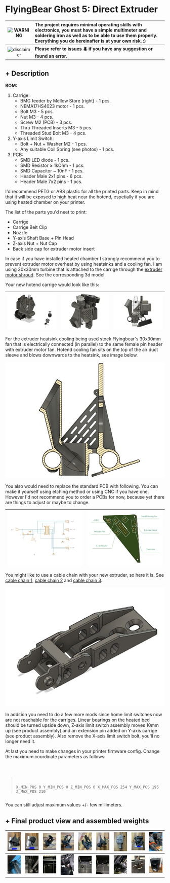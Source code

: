 # FlyingBear Ghost 5: Direct Extruder
| ![WARNING](https://friconix.com/png/fi-ensuxs-warning-solid.png) |The project requires minimal operating skills with electronics, you must have a simple multimeter and soldering iron as well as to be able to use them properly. Everything you do hereinafter is at your own risk. :) |
|:---:|:---|
| ![disclaimer](https://friconix.com/png/fi-cnsuxs-question-mark.png) | **Please refer to [issues](https://github.com/way5/flyingbear-G5-full-direct-extruder/issues) :beetle: if you have any suggestion or found an error.** |

## **+ Description**

**BOM:**

1. Carrige:
   -  BMG feeder by Mellow Store (right) - 1 pcs.
   -  NEMA17HS4023 motor - 1 pcs.
   -  Bolt M3 - 5 pcs.
   -  Nut M3 - 4 pcs.
   -  Screw M2 (PCB) - 3 pcs.
   -  Thru Threaded Inserts M3 - 5 pcs.
   -  Threaded Stud Bolt M3 - 4 pcs.
2. Y-axis Limit Switch:
   -  Bolt + Nut + Washer M2 - 1 pcs.
   -  Any suitable Coil Spring (see photos) - 1 pcs.
3. PCB:
   -  SMD LED diode - 1 pcs.
   -  SMD Resistor ≥ 1kOhm - 1 pcs.
   -  SMD Capacitor ~ 10nF - 1 pcs.
   -  Header Male 2x1 pins - 6 pcs.
   -  Header Male 7x2 pins - 1 pcs.

I'd recommend PETG or ABS plastic for all the printed parts. Keep in mind that it will be exposed to high heat near the hotend, espetially if you are using heated chamber on your printer.

The list of the parts you'd neet to print:

- Carrige
- Carrige Belt Clip
- Nozzle
- Y-axis Shaft Base + Pin Head
- Z-axis Nut + Nut Cap
- Back side cap for extruder motor insert

In case if you have installed heated chamber I strongly recommend you to prevent extruder motor overheat by using heatsinks and a cooling fan. I am using 30x30mm turbine that is attached to the carrige through the [extruder motor shroud](./OBJ/EXTRUDER%20MOTOR%20SHROUD.obj). See the corresponding 3d model.

Your new hotend carrige would look like this:

|![carrige](.IMG/C1.0.jpg)|![carrige](.IMG/C1.1.jpg)|![carrige](.IMG/C1.2.jpg)|
| --- | --- | --- |

For the extruder heatsink cooling being used stock Flyingbear's 30x30mm fan that is electrically connected (in parallel) to the same female pin header with extruder motor fan. Hotend cooling fan sits on the top of the air duct sleeve and blows downwards to the heatsink, see image below.

![carrige](.IMG/C1.5.jpg)

You also would need to replace the standard PCB with following. You can make it yourself using etching method or using CNC if you have one. However I'd not recommend you to order a PCBs for now, because yet there are things to adjust or maybe to change.

|![carrige](.IMG/C3.1.jpg)|![carrige](.IMG/C4.jpg)|
|:---:|:---:|

You might like to use a cable chain with your new extruder, so here it is. See [cable chain 1](OBJ/CABLE%20CHAIN%20LINK.obj), [cable chain 2](OBJ/CABLE%20CHAIN%20TERMLK.obj) and [cable chain 3](OBJ/CABLE%20CHAIN%20LOCK.obj).


![cable chain](.IMG/C5.jpg)


In addition you need to do a few more mods since home limit switches now are not reachable for the carriges. Linear bearings on the heated bed should be turned upside down, Z-axis limit switch assembly moves 10mm up (see product assembly) and an extension pin added on Y-axis carrige (see product assembly).
Also remove the X-axis limit switch bolt, you'll no longer need it.

At last you need to make changes in your printer firmware config. Change the maximum coordinate parameters as follows:

<code><pre>
>X_MIN_POS 0
>Y_MIN_POS 0
>Z_MIN_POS 0
>X_MAX_POS 254
>Y_MAX_POS 195
>Z_MAX_POS 210
</pre></code>

You can still adjust maximum values +/- few millimeters.

## **+ Final product view and assembled weights**

|![PIC1](.IMG/P1.jpeg)|![PIC2](.IMG/P2.jpeg)|![PIC3](.IMG/P3.jpeg)|![P4](.IMG/P4.jpeg)|![PIC5](.IMG/P5.jpeg)|![PIC6](.IMG/P6.jpeg)|![PIC7](.IMG/P7.jpeg)|![P8](.IMG/P8.jpeg)|![PIC9](.IMG/P9.jpeg)|
| --- | --- | --- | --- | --- | --- | --- | --- | --- |
|![PIC10](.IMG/P10.jpeg)|![PIC11](.IMG/P11.jpeg)|![PIC12](.IMG/P12.jpeg)|![PIC13](.IMG/P13.jpeg)|![PIC14](.IMG/P14.jpeg)|![PIC15](.IMG/P15.jpeg)|![PIC16](.IMG/P16.jpeg)|![PIC17](.IMG/P17.jpeg)|![FlyingBear Ghost 5 Heater Chamber](.IMG/P0.jpg)|||


